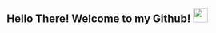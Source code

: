 <h2 align="center"> Hello There! Welcome to my Github! <img src="https://media.giphy.com/media/hvRJCLFzcasrR4ia7z/giphy.gif" width="29px"> </h2>

<div>
<!--  
   <img align="center" src="https://github-readme-stats.vercel.app/api?username=nPr0nn&show_icons=true&theme=synthwave&line_height=27" alt="Meus       Stats do Github" style="max-width:100%;" height="180em">
  
   <img align="center" src="https://github-readme-stats.vercel.app/api/top-langs/?username=nPr0nn&theme=radical&layout=compact" style="max-           width:100%;" height="180em"> -->
 
   <a>
     <img align="center" src="https://github-readme-stats.vercel.app/api/pin/?nPr0nn=anuraghazra&repo=github-readme-stats" alt="Meus Stats do Github" />
   </a>
   <a>
     <img align="center" src="https://github-readme-stats.vercel.app/api/pin/?nPr0nn=anuraghazra&repo=convoychat" />
   </a>
 
<!--    <img align="center" alt="nPr0nn" src="https://github-readme-streak-stats.herokuapp.com?user=OgabrielPereira&theme=radical" style="max-width:100%;"> -->
   
</div>
